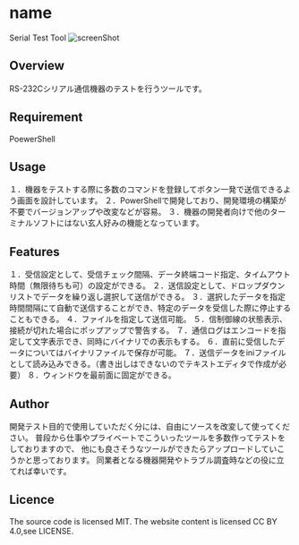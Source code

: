 # name
Serial Test Tool
![screenShot](https://github.com/user-attachments/assets/c122fd27-a942-42b2-9db4-d4ed58fbcfa5)

## Overview
RS-232Cシリアル通信機器のテストを行うツールです。

## Requirement
PoewerShell

## Usage
１．機器をテストする際に多数のコマンドを登録してボタン一発で送信できるよう画面を設計しています。
２．PowerShellで開発しており、開発環境の構築が不要でバージョンアップや改変などが容易。
３．機器の開発者向けで他のターミナルソフトにはない玄人好みの機能となっています。

## Features
１．受信設定として、受信チェック間隔、データ終端コード指定、タイムアウト時間（無限待ちも可）の設定ができる。
２．送信設定として、ドロップダウンリストでデータを繰り返し選択して送信ができる。
３．選択したデータを指定時間間隔にて自動で送信することができ、特定のデータを受信した際に停止することもできる。
４．ファイルを指定して送信可能。
５．信制御線の状態表示、接続が切れた場合にポップアップで警告する。
７．通信ログはエンコードを指定して文字表示でき、同時にバイナリでの表示もする。
６．直前に受信したデータについてはバイナリファイルで保存が可能。
７．送信データをiniファイルとして読み込みできる。（書き出しはできないのでテキストエディタで作成が必要）
８．ウィンドウを最前面に固定ができる。

## Author
開発テスト目的で使用していただく分には、自由にソースを改変して使ってください。
普段から仕事やプライベートでこういったツールを多数作ってテストをしておりますので、
他にも良さそうなツールができたらアップロードしていこうかと思っております。
同業者となる機器開発やトラブル調査時などの役に立てれば幸いです。

## Licence
The source code is licensed MIT. The website content is licensed CC BY 4.0,see LICENSE.
